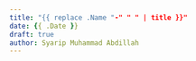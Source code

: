 ```yaml
---
title: "{{ replace .Name "-" " " | title }}"
date: {{ .Date }}
draft: true
author: Syarip Muhammad Abdillah
---
```

